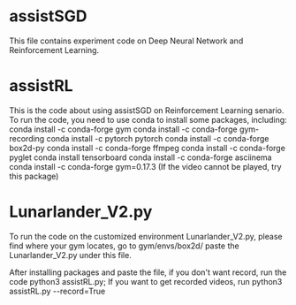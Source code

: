 # assistSGD

This file contains experiment code on Deep Neural Network and Reinforcement Learning.

# assistRL
This is the code about using assistSGD on Reinforcement Learning senario. 
To run the code, you need to use conda to install some packages, including:
conda install -c conda-forge gym
conda install -c conda-forge gym-recording
conda install -c pytorch pytorch
conda install -c conda-forge box2d-py
conda install -c conda-forge ffmpeg
conda install -c conda-forge pyglet
conda install tensorboard
conda install -c conda-forge asciinema
conda install -c conda-forge gym=0.17.3 (If the video cannot be played, try this package)

# Lunarlander_V2.py
To run the code on the customized environment Lunarlander_V2.py, please find where your gym locates, go to gym/envs/box2d/ paste the Lunarlander_V2.py under this file.

After installing packages and paste the file, if you don't want record, run the code python3 assistRL.py; If you want to get recorded videos, run python3 assistRL.py --record=True

